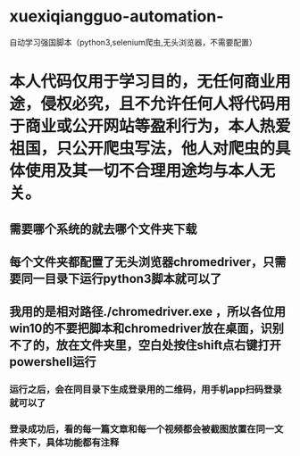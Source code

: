 # xuexiqiangguo-automation-
自动学习强国脚本（python3,selenium爬虫,无头浏览器，不需要配置）

# 本人代码仅用于学习目的，无任何商业用途，侵权必究，且不允许任何人将代码用于商业或公开网站等盈利行为，本人热爱祖国，只公开爬虫写法，他人对爬虫的具体使用及其一切不合理用途均与本人无关。

## 需要哪个系统的就去哪个文件夹下载


## 每个文件夹都配置了无头浏览器chromedriver，只需要同一目录下运行python3脚本就可以了

## 我用的是相对路径./chromedriver.exe ，所以各位用win10的不要把脚本和chromedriver放在桌面，识别不了的，放在文件夹里，空白处按住shift点右键打开powershell运行

### 运行之后，会在同目录下生成登录用的二维码，用手机app扫码登录就可以了

### 登录成功后，看的每一篇文章和每一个视频都会被截图放置在同一文件夹下，具体功能都有注释
